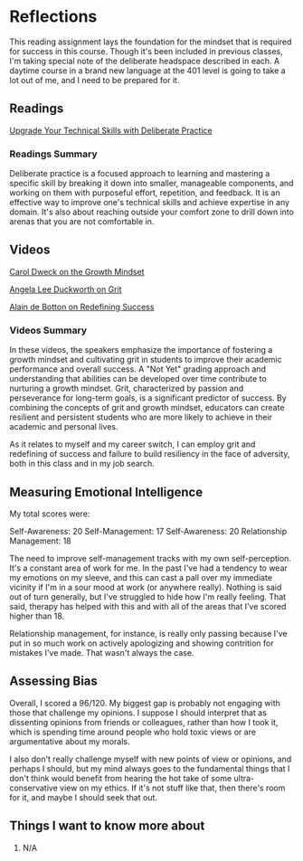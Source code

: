 # Reflections

This reading assignment lays the foundation for the mindset that is required for success in this course. Though it's been included in previous classes, I'm taking special note of the deliberate headspace described in each. A daytime course in a brand new language at the 401 level is going to take a lot out of me, and I need to be prepared for it.

## Readings

[Upgrade Your Technical Skills with Deliberate Practice](https://web.archive.org/web/20160616225417/http://www.happybearsoftware.com/upgrade-your-technical-skills-with-deliberate-practice)

### Readings Summary

Deliberate practice is a focused approach to learning and mastering a specific skill by breaking it down into smaller, manageable components, and working on them with purposeful effort, repetition, and feedback. It is an effective way to improve one's technical skills and achieve expertise in any domain. It's also about reaching outside your comfort zone to drill down into arenas that you are not comfortable in.

## Videos

[Carol Dweck on the Growth Mindset](https://www.ted.com/talks/carol_dweck_the_power_of_believing_that_you_can_improve?language=en)

[Angela Lee Duckworth on Grit](https://www.ted.com/talks/angela_lee_duckworth_grit_the_power_of_passion_and_perseverance/c)

[Alain de Botton on Redefining Success](https://www.ted.com/talks/alain_de_botton_a_kinder_gentler_philosophy_of_success)

### Videos Summary

In these videos, the speakers emphasize the importance of fostering a growth mindset and cultivating grit in students to improve their academic performance and overall success. A "Not Yet" grading approach and understanding that abilities can be developed over time contribute to nurturing a growth mindset. Grit, characterized by passion and perseverance for long-term goals, is a significant predictor of success. By combining the concepts of grit and growth mindset, educators can create resilient and persistent students who are more likely to achieve in their academic and personal lives.

As it relates to myself and my career switch, I can employ grit and redefining of success and failure to build resiliency in the face of adversity, both in this class and in my job search.

## Measuring Emotional Intelligence

My total scores were:

Self-Awareness: 20
Self-Management: 17
Self-Awareness: 20
Relationship Management: 18

The need to improve self-management tracks with my own self-perception. It's a constant area of work for me. In the past I've had a tendency to wear my emotions on my sleeve, and this can cast a pall over my immediate vicinity if I'm in a sour mood at work (or anywhere really). Nothing is said out of turn generally, but I've struggled to hide how I'm really feeling. That said, therapy has helped with this and with all of the areas that I've scored higher than 18.

Relationship management, for instance, is really only passing because I've put in so much work on actively apologizing and showing contrition for mistakes I've made. That wasn't always the case.

## Assessing Bias

Overall, I scored a 96/120. My biggest gap is probably not engaging with those that challenge my opinions. I suppose I should interpret that as dissenting opinions from friends or colleagues, rather than how I took it, which is spending time around people who hold toxic views or are argumentative about my morals.

I also don't really challenge myself with new points of view or opinions, and perhaps I should, but my mind always goes to the fundamental things that I don't think would benefit from hearing the hot take of some ultra-conservative view on my ethics. If it's not stuff like that, then there's room for it, and maybe I should seek that out.

## Things I want to know more about

1. N/A
